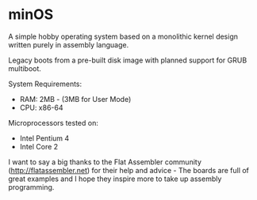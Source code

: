 minOS
=====

A simple hobby operating system based on a monolithic kernel design written purely in assembly language.

Legacy boots from a pre-built disk image with planned support for GRUB multiboot.

System Requirements:

* RAM: 2MB - (3MB for User Mode)
* CPU: x86-64

Microprocessors tested on:

* Intel Pentium 4
* Intel Core 2

I want to say a big thanks to the Flat Assembler community (http://flatassembler.net) for their help and advice - The boards are full of great examples and I hope they inspire more to take up assembly programming.
